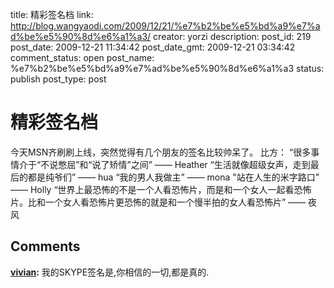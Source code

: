 title: 精彩签名档
link: http://blog.wangyaodi.com/2009/12/21/%e7%b2%be%e5%bd%a9%e7%ad%be%e5%90%8d%e6%a1%a3/
creator: yorzi
description: 
post_id: 219
post_date: 2009-12-21 11:34:42
post_date_gmt: 2009-12-21 03:34:42
comment_status: open
post_name: %e7%b2%be%e5%bd%a9%e7%ad%be%e5%90%8d%e6%a1%a3
status: publish
post_type: post

# 精彩签名档

今天MSN齐刷刷上线，突然觉得有几个朋友的签名比较帅呆了。 比方： “很多事情介于“不说憋屈”和“说了矫情”之间” —— Heather “生活就像超级女声，走到最后的都是纯爷们” —— hua “我的男人我做主” —— mona "站在人生的米字路口" —— Holly “世界上最恐怖的不是一个人看恐怖片，而是和一个女人一起看恐怖片。比和一个女人看恐怖片更恐怖的就是和一个慢半拍的女人看恐怖片” —— 夜风

## Comments

**[vivian](#353 "2009-12-21 11:47:35"):** 我的SKYPE签名是,你相信的一切,都是真的.

